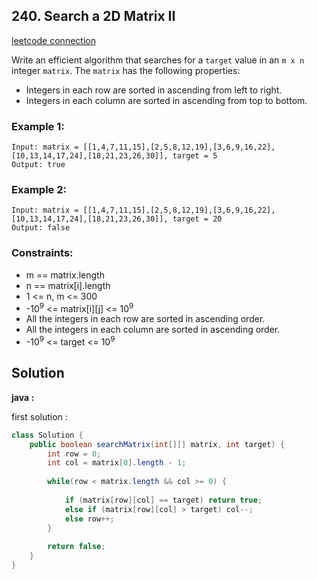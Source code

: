 ## 240. Search a 2D Matrix II

[leetcode connection](https://leetcode.com/problems/search-a-2d-matrix-ii/)

Write an efficient algorithm that searches for a `target` value in an `m x n` integer `matrix`. The `matrix` has the following properties:

* Integers in each row are sorted in ascending from left to right.
* Integers in each column are sorted in ascending from top to bottom.

### Example 1:
```
Input: matrix = [[1,4,7,11,15],[2,5,8,12,19],[3,6,9,16,22],[10,13,14,17,24],[18,21,23,26,30]], target = 5
Output: true
```

### Example 2:
```
Input: matrix = [[1,4,7,11,15],[2,5,8,12,19],[3,6,9,16,22],[10,13,14,17,24],[18,21,23,26,30]], target = 20
Output: false
```

### Constraints:

* m == matrix.length
* n == matrix[i].length
* 1 <= n, m <= 300
* -10<sup>9</sup> <= matrix[i][j] <= 10<sup>9</sup>
* All the integers in each row are sorted in ascending order.
* All the integers in each column are sorted in ascending order.
* -10<sup>9</sup> <= target <= 10<sup>9</sup>

## Solution

**java :**

first solution :
```java
class Solution {
    public boolean searchMatrix(int[][] matrix, int target) {
        int row = 0;
        int col = matrix[0].length - 1;
        
        while(row < matrix.length && col >= 0) {
            
            if (matrix[row][col] == target) return true;
            else if (matrix[row][col] > target) col--;
            else row++;
        }
        
        return false;
    }
}
```
